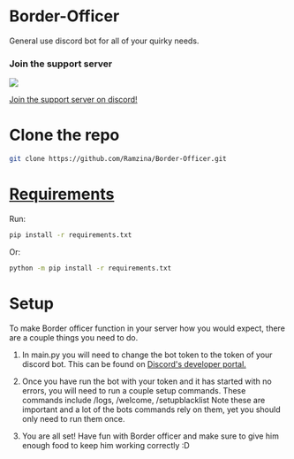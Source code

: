 # Border-Officer

General use discord bot for all of your quirky needs.

### Join the support server

[![](https://discord.com/api/guilds/1124430040067747942/embed.png)](https://discord.gg/3PhGf6yHuS)


[Join the support server on discord!](https://discord.gg/3PhGf6yHuS)

# Clone the repo

```bash
git clone https://github.com/Ramzina/Border-Officer.git
```

# [Requirements](https://github.com/Ramzina/Border-Officer/blob/main/requirements.txt)

Run:
```bash
pip install -r requirements.txt
```
Or:
```bash
python -m pip install -r requirements.txt
```

# Setup

To make Border officer function in your server how you would expect, there are a couple things you need to do.

1) In main.py you will need to change the bot token to the token of your discord bot. This can be found on [Discord's developer portal.](https://discord.com/developers/applications)

2) Once you have run the bot with your token and it has started with no errors, you will need to run a couple setup commands. These commands include /logs, /welcome, /setupblacklist
Note these are important and a lot of the bots commands rely on them, yet you should only need to run them once.

3) You are all set! Have fun with Border officer and make sure to give him enough food to keep him working correctly :D

